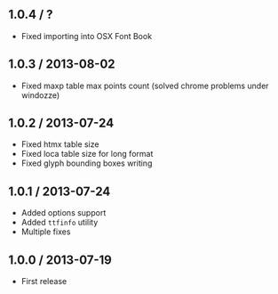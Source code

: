 1.0.4 / ?
------------------

* Fixed importing into OSX Font Book

1.0.3 / 2013-08-02
------------------

* Fixed maxp table max points count (solved chrome problems under windozze)


1.0.2 / 2013-07-24
------------------

* Fixed htmx table size
* Fixed loca table size for long format
* Fixed glyph bounding boxes writing


1.0.1 / 2013-07-24
------------------

* Added options support
* Added `ttfinfo` utility
* Multiple fixes


1.0.0 / 2013-07-19
------------------

* First release

